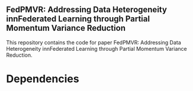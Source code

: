 ## FedPMVR: Addressing Data Heterogeneity innFederated Learning through Partial Momentum Variance Reduction
This repository contains the code for paper FedPMVR: Addressing Data Heterogeneity innFederated Learning through Partial Momentum Variance Reduction.

# Dependencies

